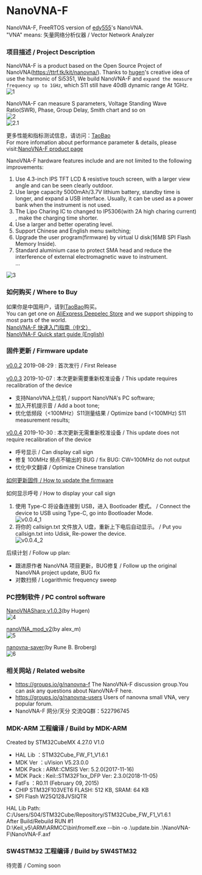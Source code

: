 # NanoVNA-F
NanoVNA-F, FreeRTOS version of [edy555](https://github.com/ttrftech/NanoVNA)'s NanoVNA.  
"VNA" means: 矢量网络分析仪器 / Vector Network Analyzer  

### 项目描述 / Project Description
NanoVNA-F is a product based on the Open Source Project of NanoVNA(https://ttrf.tk/kit/nanovna/).
Thanks to [hugen](https://github.com/hugen79/NanoVNA-H)'s creative idea of use the harmonic of Si5351, We build NanoVNA-F and `expand the measure frequency up to 1GHz`, which S11 still have 40dB dynamic range At 1GHz.  
![1](https://s1.imgsha.com/2019/10/07/NanoVNA-F_main_pic.jpg)  

NanoVNA-F can measure S parameters, Voltage Standing Wave Ratio(SWR), Phase, Group Delay, Smith chart and so on  
![2](https://s1.imgsha.com/2019/10/07/NanoVNA-F_rf_kit.jpg)  
![2.1](https://s1.imgsha.com/2019/10/07/NanoVNA-F_SWR.jpg)  

更多性能和指标测试信息，请访问：[TaoBao](https://hamelec.taobao.com)  
For more infomation about performance parameter & details, please visit:[NanoVNA-F product page](http://deepelec.com/nanovna-f)  

NanoVNA-F hardware features include and are not limited to the following improvements:  
1. Use 4.3-inch IPS TFT LCD & resistive touch screen, with a larger view angle and can be seen clearly outdoor.  
2. Use large capacity 5000mAh/3.7V lithium battery, standby time is longer, and expand a USB interface. Usually, it can be used as a power bank when the instrument is not used.  
3. The Lipo Charing IC to changed to IP5306(with 2A high charing current) , make the charging time shorter.  
4. Use a larger and better operating level.  
5. Support Chinese and English menu switching;  
6. Upgrade the user program(firmware) by virtual U disk(16MB SPI Flash Memory Inside).  
7. Standard aluminium case to protect SMA head and reduce the interference of external electromagnetic wave to instrument.  
...  

![3](https://s1.imgsha.com/2019/10/07/NanoVNA-F_block_diagram.png)  

### 如何购买 / Where to Buy
如果你是中国用户，请到[TaoBao](https://hamelec.taobao.com)购买。  
You can get one on [AliExpress Deepelec Store](https://deepelec.aliexpress.com) and we support shipping to most parts of the world.  
[NanoVNA-F 快速入门指南（中文）](http://www.deepelec.com/files/NanoVNA-F_Menu_Structure_Quick_start_guide_v1.1_zh-cn.pdf)  
[NanoVNA-F Quick start guide (English)](http://www.deepelec.com/files/NanoVNA-F_Menu_Structure_Quick_start_guide_v1.1.pdf)  

### 固件更新 / Firmware update
[v0.0.2](http://www.deepelec.com/files/NanoVNA-F_APP_v0.0.2.zip) 2019-08-29 : 首次发行 / First Release  

[v0.0.3](http://www.deepelec.com/files/NanoVNA-F_APP_v0.0.3.zip) 2019-10-07 : 本次更新需要重新校准设备 / This update requires recalibration of the device  
* 支持NanoVNA上位机 / support NanoVNA's PC software;
* 加入开机提示音 / Add a boot tone;
* 优化低频段（<100MHz）S11测量结果 / Optimize band (<100MHz) S11 measurement results;  

[v0.0.4](http://www.deepelec.com/files/NanoVNA-F_APP_v0.0.4.zip) 2019-10-30 : 本次更新无需重新校准设备 / This update does not require recalibration of the device  
* 呼号显示 / Can display call sign
* 修复 100MHz 频点不输出的 BUG / fix BUG: CW=100MHz do not output
* 优化中文翻译 / Optimize Chinese translation

[如何更新固件 / How to update the firmware](https://github.com/flyoob/NanoVNA-F_Boot)

如何显示呼号 / How to display your call sign
1. 使用 Type-C 将设备连接到 USB，进入 Bootloader 模式。 / Connect the device to USB using Type-C, go into Bootloader Mode.  
![v0.0.4_1](https://s1.imgsha.com/2019/10/30/v0.0.4_3.png)
2. 将你的 callsign.txt 文件放入 U盘，重新上下电后自动显示。 / Put you callsign.txt into Udisk, Re-power the device.  
![v0.0.4_2](https://s1.imgsha.com/2019/10/30/v0.0.4_1.jpg)

后续计划 / Follow up plan:
* 跟进原作者 NanoVNA 项目更新，BUG修复 / Follow up the original NanoVNA project update, BUG fix
* 对数扫频 / Logarithmic frequency sweep

### PC控制软件 / PC control software
[NanoVNASharp v1.0.3](http://www.deepelec.com/files/NanoVNASharp.zip)(by Hugen)  
![4](https://s1.imgsha.com/2019/10/07/NanoVNASharp.jpg)

[nanoVNA_mod_v2](http://www.deepelec.com/files/nanoVNA_mod_v2.zip)(by alex_m)  
![5](https://s1.imgsha.com/2019/10/07/nanoVNA_mod_v2.jpg)

[nanovna-saver](https://github.com/mihtjel/nanovna-saver/releases)(by Rune B. Broberg)  
![6](https://s1.imgsha.com/2019/10/07/nanovna-saver.v0.1.0.jpg)

### 相关网站 / Related website
* https://groups.io/g/nanovna-f The NanoVNA-F discussion group.You can ask any questions about NanoVNA-F here.
* https://groups.io/g/nanovna-users Users of nanovna small VNA, very popular forum.
* NanoVNA-F 网分/天分 交流QQ群：522796745

### MDK-ARM 工程编译 / Build by MDK-ARM
Created by STM32CubeMX 4.27.0 V1.0
* HAL Lib  ：STM32Cube_FW_F1_V1.6.1
* MDK Ver  ：uVision V5.23.0.0
* MDK Pack : ARM::CMSIS Ver: 5.2.0(2017-11-16)
* MDK Pack : Keil::STM32F1xx_DFP Ver: 2.3.0(2018-11-05)
* FatFs    ：R0.11 (February 09, 2015)
* CHIP
STM32F103VET6 FLASH: 512 KB, SRAM: 64 KB
* SPI Flash
W25Q128JVSIQTR

HAL Lib Path: C:/Users/S04/STM32Cube/Repository/STM32Cube_FW_F1_V1.6.1  
After Build/Rebuild RUN #1  
D:\Keil_v5\ARM\ARMCC\bin\fromelf.exe --bin -o .\update.bin .\NanoVNA-F\NanoVNA-F.axf  

### SW4STM32 工程编译 / Build by SW4STM32
待完善 / Coming soon
